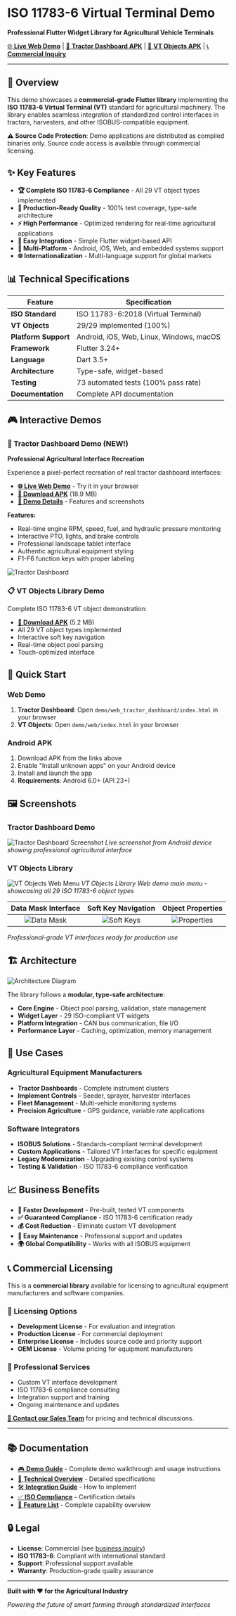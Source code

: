 # ISO 11783-6 Virtual Terminal Demo

**Professional Flutter Widget Library for Agricultural Vehicle Terminals**

[🌐 **Live Web Demo**](./demo/web_tractor_dashboard/index.html) | [📱 **Tractor Dashboard APK**](./demo/apk/tractor_dashboard_demo.apk) | [📱 **VT Objects APK**](./demo/apk/iso11783_vt_demo.apk) | [📞 **Commercial Inquiry**](./contact/business_inquiry.md)

---

## 🚜 Overview

This demo showcases a **commercial-grade Flutter library** implementing the **ISO 11783-6 Virtual Terminal (VT)** standard for agricultural machinery. The library enables seamless integration of standardized control interfaces in tractors, harvesters, and other ISOBUS-compatible equipment.

**⚠️ Source Code Protection**: Demo applications are distributed as compiled binaries only. Source code access is available through commercial licensing.

## ✨ Key Features

- **🏆 Complete ISO 11783-6 Compliance** - All 29 VT object types implemented
- **🎯 Production-Ready Quality** - 100% test coverage, type-safe architecture
- **⚡ High Performance** - Optimized rendering for real-time agricultural applications
- **🔧 Easy Integration** - Simple Flutter widget-based API
- **📱 Multi-Platform** - Android, iOS, Web, and embedded systems support
- **🌐 Internationalization** - Multi-language support for global markets

## 📊 Technical Specifications

| Feature | Specification |
|---------|---------------|
| **ISO Standard** | ISO 11783-6:2018 (Virtual Terminal) |
| **VT Objects** | 29/29 implemented (100%) |
| **Platform Support** | Android, iOS, Web, Linux, Windows, macOS |
| **Framework** | Flutter 3.24+ |
| **Language** | Dart 3.5+ |
| **Architecture** | Type-safe, widget-based |
| **Testing** | 73 automated tests (100% pass rate) |
| **Documentation** | Complete API documentation |

## 🎮 Interactive Demos

### 🚜 Tractor Dashboard Demo (NEW!)
**Professional Agricultural Interface Recreation**

Experience a pixel-perfect recreation of real tractor dashboard interfaces:

- **[🌐 Live Web Demo](./demo/web_tractor_dashboard/index.html)** - Try it in your browser
- **[📱 Download APK](./demo/apk/tractor_dashboard_demo.apk)** (18.9 MB)
- **[📄 Demo Details](./demo/apk/tractor_dashboard_download.html)** - Features and screenshots

**Features:**
- Real-time engine RPM, speed, fuel, and hydraulic pressure monitoring
- Interactive PTO, lights, and brake controls
- Professional landscape tablet interface
- Authentic agricultural equipment styling
- F1-F6 function keys with proper labeling

![Tractor Dashboard](./demo/screenshots/tractor_dashboard_screenshot.png)

### 📋 VT Objects Library Demo
Complete ISO 11783-6 VT object demonstration:
- **[📱 Download APK](./demo/apk/iso11783_vt_demo.apk)** (5.2 MB)
- All 29 VT object types implemented
- Interactive soft key navigation
- Real-time object pool parsing
- Touch-optimized interface

## 🚀 Quick Start

### Web Demo
1. **Tractor Dashboard**: Open `demo/web_tractor_dashboard/index.html` in your browser
2. **VT Objects**: Open `demo/web/index.html` in your browser

### Android APK
1. Download APK from the links above
2. Enable "Install unknown apps" on your Android device
3. Install and launch the app
4. **Requirements**: Android 6.0+ (API 23+)

## 🖼️ Screenshots

### Tractor Dashboard Demo
![Tractor Dashboard Screenshot](./demo/screenshots/tractor_dashboard_screenshot.png)
*Live screenshot from Android device showing professional agricultural interface*

### VT Objects Library
![VT Objects Web Menu](./demo/screenshots/vt_objects_web_menu.png)
*VT Objects Library Web demo main menu - showcasing all 29 ISO 11783-6 object types*

| Data Mask Interface | Soft Key Navigation | Object Properties |
|:-------------------:|:-------------------:|:-----------------:|
| ![Data Mask](./demo/screenshots/data-mask.png) | ![Soft Keys](./demo/screenshots/soft-keys.png) | ![Properties](./demo/screenshots/properties.png) |

*Professional-grade VT interfaces ready for production use*

## 🏗️ Architecture

![Architecture Diagram](./assets/architecture/vt-library-architecture.png)

The library follows a **modular, type-safe architecture**:

- **Core Engine** - Object pool parsing, validation, state management
- **Widget Layer** - 29 ISO-compliant VT widgets
- **Platform Integration** - CAN bus communication, file I/O
- **Performance Layer** - Caching, optimization, memory management

## 🚀 Use Cases

### Agricultural Equipment Manufacturers
- **Tractor Dashboards** - Complete instrument clusters
- **Implement Controls** - Seeder, sprayer, harvester interfaces  
- **Fleet Management** - Multi-vehicle monitoring systems
- **Precision Agriculture** - GPS guidance, variable rate applications

### Software Integrators
- **ISOBUS Solutions** - Standards-compliant terminal development
- **Custom Applications** - Tailored VT interfaces for specific equipment
- **Legacy Modernization** - Upgrading existing control systems
- **Testing & Validation** - ISO 11783-6 compliance verification

## 📈 Business Benefits

- **🎯 Faster Development** - Pre-built, tested VT components
- **✅ Guaranteed Compliance** - ISO 11783-6 certification ready
- **💰 Cost Reduction** - Eliminate custom VT development
- **🔧 Easy Maintenance** - Professional support and updates
- **🌍 Global Compatibility** - Works with all ISOBUS equipment

## 📞 Commercial Licensing

This is a **commercial library** available for licensing to agricultural equipment manufacturers and software companies.

### 🎫 Licensing Options
- **Development License** - For evaluation and integration
- **Production License** - For commercial deployment
- **Enterprise License** - Includes source code and priority support
- **OEM License** - Volume pricing for equipment manufacturers

### 💼 Professional Services
- Custom VT interface development
- ISO 11783-6 compliance consulting
- Integration support and training
- Ongoing maintenance and updates

**[📧 Contact our Sales Team](./contact/business-inquiry.md)** for pricing and technical discussions.

---

## 📚 Documentation

- [🎮 **Demo Guide**](./demo/DEMO_GUIDE.md) - Complete demo walkthrough and usage instructions
- [📖 **Technical Overview**](./docs/technical-overview.md) - Detailed specifications
- [🛠️ **Integration Guide**](./docs/integration-guide.md) - How to implement
- [✅ **ISO Compliance**](./docs/iso-compliance.md) - Certification details
- [🎯 **Feature List**](./docs/features.md) - Complete capability overview

## 🔒 Legal

- **License**: Commercial (see [business inquiry](./contact/business-inquiry.md))
- **ISO 11783-6**: Compliant with international standard
- **Support**: Professional support available
- **Warranty**: Production-grade quality assurance

---

**Built with ❤️ for the Agricultural Industry**

*Powering the future of smart farming through standardized interfaces*